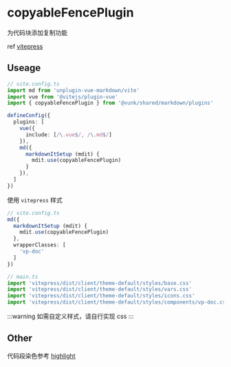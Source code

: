 # copyableFencePlugin

为代码块添加复制功能

ref [vitepress](https://github.com/vuejs/vitepress/blob/1188951785fd2a72f9242d46dc55abb1effd212a/src/node/markdown/plugins/preWrapper.ts#L8)


## Useage

```ts
// vite.config.ts
import md from 'unplugin-vue-markdown/vite'
import vue from '@vitejs/plugin-vue'
import { copyableFencePlugin } from '@vunk/shared/markdown/plugins'

defineConfig({
  plugins: [
    vue({
      include: [/\.vue$/, /\.md$/]
    }),
    md({
      markdownItSetup (mdit) {
        mdit.use(copyableFencePlugin)
      }
    }),
  ]
})
```

使用 `vitepress` 样式
```ts 
// vite.config.ts
md({
  markdownItSetup (mdit) {
    mdit.use(copyableFencePlugin)
  },
  wrapperClasses: [
    'vp-doc'
  ]
})

// main.ts
import 'vitepress/dist/client/theme-default/styles/base.css'
import 'vitepress/dist/client/theme-default/styles/vars.css'
import 'vitepress/dist/client/theme-default/styles/icons.css'
import 'vitepress/dist/client/theme-default/styles/components/vp-doc.css'

```

:::warning
如需自定义样式，请自行实现 css
:::


## Other

代码段染色参考 [highlight](../../shiki/highlight/+Page.md)
